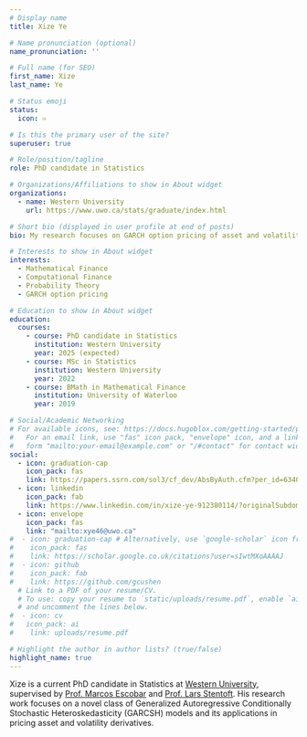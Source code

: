 ```yaml
---
# Display name
title: Xize Ye

# Name pronunciation (optional)
name_pronunciation: ''

# Full name (for SEO)
first_name: Xize
last_name: Ye

# Status emoji
status:
  icon: ♾️

# Is this the primary user of the site?
superuser: true

# Role/position/tagline
role: PhD candidate in Statistics

# Organizations/Affiliations to show in About widget
organizations:
  - name: Western University
    url: https://www.uwo.ca/stats/graduate/index.html

# Short bio (displayed in user profile at end of posts)
bio: My research focuses on GARCH option pricing of asset and volatility derivatives

# Interests to show in About widget
interests:
  - Mathematical Finance
  - Computational Finance
  - Probability Theory
  - GARCH option pricing

# Education to show in About widget
education:
  courses:
    - course: PhD candidate in Statistics
      institution: Western University
      year: 2025 (expected)
    - course: MSc in Statistics
      institution: Western University
      year: 2022
    - course: BMath in Mathematical Finance
      institution: University of Waterloo
      year: 2019

# Social/Academic Networking
# For available icons, see: https://docs.hugoblox.com/getting-started/page-builder/#icons
#   For an email link, use "fas" icon pack, "envelope" icon, and a link in the
#   form "mailto:your-email@example.com" or "/#contact" for contact widget.
social:
  - icon: graduation-cap
    icon_pack: fas
    link: https://papers.ssrn.com/sol3/cf_dev/AbsByAuth.cfm?per_id=6340174
  - icon: linkedin
    icon_pack: fab
    link: https://www.linkedin.com/in/xize-ye-912380114/?originalSubdomain=ca
  - icon: envelope
    icon_pack: fas
    link: "mailto:xye46@uwo.ca"
#  - icon: graduation-cap # Alternatively, use `google-scholar` icon from `ai` icon pack
#    icon_pack: fas
#    link: https://scholar.google.co.uk/citations?user=sIwtMXoAAAAJ
#  - icon: github
#    icon_pack: fab
#    link: https://github.com/gcushen
  # Link to a PDF of your resume/CV.
  # To use: copy your resume to `static/uploads/resume.pdf`, enable `ai` icons in `params.yaml`,
  # and uncomment the lines below.
#  - icon: cv
#   icon_pack: ai
#    link: uploads/resume.pdf

# Highlight the author in author lists? (true/false)
highlight_name: true
---
```


Xize is a current PhD candidate in Statistics at [Western University](https://gohugo.io/), supervised by [Prof. Marcos Escobar](https://www.uwo.ca/stats/people/bios/marcos-escobar-anel.html) and [Prof. Lars Stentoft](https://economics.uwo.ca/people/faculty/stentoft.html). His research work focuses on a novel class of Generalized Autoregressive Conditionally Stochastic Heteroskedasticity (GARCSH) models and its applications in pricing asset and volatility derivatives.